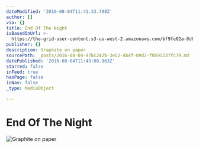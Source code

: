 ```yaml
---
dateModified: '2016-08-04T11:41:33.708Z'
author: []
via: {}
title: End Of The Night
isBasedOnUrl: >-
  https://the-grid-user-content.s3-us-west-2.amazonaws.com/bf9fe02a-8d8d-4025-8fd7-20d84a4482bd.jpg
publisher: {}
description: Graphite on paper
sourcePath: _posts/2016-08-04-97bc242b-3e52-4b4f-89d2-f0595237fc79.md
datePublished: '2016-08-04T11:43:08.963Z'
starred: false
inFeed: true
hasPage: false
inNav: false
_type: MediaObject

---
```

# End Of The Night
![Graphite on paper](https://the-grid-user-content.s3-us-west-2.amazonaws.com/bf9fe02a-8d8d-4025-8fd7-20d84a4482bd.jpg)